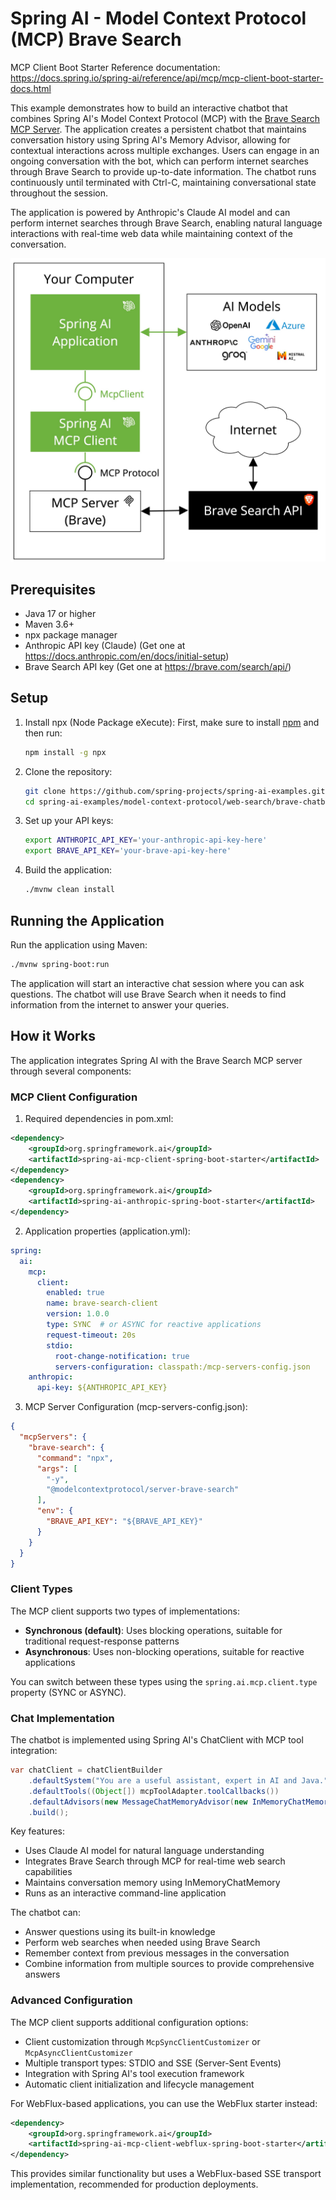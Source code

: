 # Spring AI - Model Context Protocol (MCP) Brave Search

MCP Client Boot Starter Reference documentation: https://docs.spring.io/spring-ai/reference/api/mcp/mcp-client-boot-starter-docs.html

This example demonstrates how to build an interactive chatbot that combines Spring AI's Model Context Protocol (MCP) with the [Brave Search MCP Server](https://github.com/modelcontextprotocol/servers/tree/main/src/brave-search). The application creates a persistent chatbot that maintains conversation history using Spring AI's Memory Advisor, allowing for contextual interactions across multiple exchanges. Users can engage in an ongoing conversation with the bot, which can perform internet searches through Brave Search to provide up-to-date information. The chatbot runs continuously until terminated with Ctrl-C, maintaining conversational state throughout the session.

The application is powered by Anthropic's Claude AI model and can perform internet searches through Brave Search, enabling natural language interactions with real-time web data while maintaining context of the conversation.

<img src="spring-ai-mcp-brave.jpg" width="600"/>

## Prerequisites

- Java 17 or higher
- Maven 3.6+
- npx package manager
- Anthropic API key (Claude) (Get one at https://docs.anthropic.com/en/docs/initial-setup)
- Brave Search API key (Get one at https://brave.com/search/api/)

## Setup

1. Install npx (Node Package eXecute):
   First, make sure to install [npm](https://docs.npmjs.com/downloading-and-installing-node-js-and-npm)
   and then run:
   ```bash
   npm install -g npx
   ```

2. Clone the repository:
   ```bash
   git clone https://github.com/spring-projects/spring-ai-examples.git
   cd spring-ai-examples/model-context-protocol/web-search/brave-chatbot
   ```

3. Set up your API keys:
   ```bash
   export ANTHROPIC_API_KEY='your-anthropic-api-key-here'
   export BRAVE_API_KEY='your-brave-api-key-here'
   ```

4. Build the application:
   ```bash
   ./mvnw clean install
   ```

## Running the Application

Run the application using Maven:
```bash
./mvnw spring-boot:run
```

The application will start an interactive chat session where you can ask questions. The chatbot will use Brave Search when it needs to find information from the internet to answer your queries.

## How it Works

The application integrates Spring AI with the Brave Search MCP server through several components:

### MCP Client Configuration

1. Required dependencies in pom.xml:
```xml
<dependency>
    <groupId>org.springframework.ai</groupId>
    <artifactId>spring-ai-mcp-client-spring-boot-starter</artifactId>
</dependency>
<dependency>
    <groupId>org.springframework.ai</groupId>
    <artifactId>spring-ai-anthropic-spring-boot-starter</artifactId>
</dependency>
```

2. Application properties (application.yml):
```yaml
spring:
  ai:
    mcp:
      client:
        enabled: true
        name: brave-search-client
        version: 1.0.0
        type: SYNC  # or ASYNC for reactive applications
        request-timeout: 20s
        stdio:
          root-change-notification: true
          servers-configuration: classpath:/mcp-servers-config.json
    anthropic:
      api-key: ${ANTHROPIC_API_KEY}
```

3. MCP Server Configuration (mcp-servers-config.json):
```json
{
  "mcpServers": {
    "brave-search": {
      "command": "npx",
      "args": [
        "-y",
        "@modelcontextprotocol/server-brave-search"
      ],
      "env": {
        "BRAVE_API_KEY": "${BRAVE_API_KEY}"
      }
    }
  }
}
```

### Client Types

The MCP client supports two types of implementations:

- **Synchronous (default)**: Uses blocking operations, suitable for traditional request-response patterns
- **Asynchronous**: Uses non-blocking operations, suitable for reactive applications

You can switch between these types using the `spring.ai.mcp.client.type` property (SYNC or ASYNC).

### Chat Implementation

The chatbot is implemented using Spring AI's ChatClient with MCP tool integration:

```java
var chatClient = chatClientBuilder
    .defaultSystem("You are a useful assistant, expert in AI and Java.")
    .defaultTools((Object[]) mcpToolAdapter.toolCallbacks())
    .defaultAdvisors(new MessageChatMemoryAdvisor(new InMemoryChatMemory()))
    .build();
```

Key features:
- Uses Claude AI model for natural language understanding
- Integrates Brave Search through MCP for real-time web search capabilities
- Maintains conversation memory using InMemoryChatMemory
- Runs as an interactive command-line application

The chatbot can:
- Answer questions using its built-in knowledge
- Perform web searches when needed using Brave Search
- Remember context from previous messages in the conversation
- Combine information from multiple sources to provide comprehensive answers

### Advanced Configuration

The MCP client supports additional configuration options:

- Client customization through `McpSyncClientCustomizer` or `McpAsyncClientCustomizer`
- Multiple transport types: STDIO and SSE (Server-Sent Events)
- Integration with Spring AI's tool execution framework
- Automatic client initialization and lifecycle management

For WebFlux-based applications, you can use the WebFlux starter instead:

```xml
<dependency>
    <groupId>org.springframework.ai</groupId>
    <artifactId>spring-ai-mcp-client-webflux-spring-boot-starter</artifactId>
</dependency>
```

This provides similar functionality but uses a WebFlux-based SSE transport implementation, recommended for production deployments.
